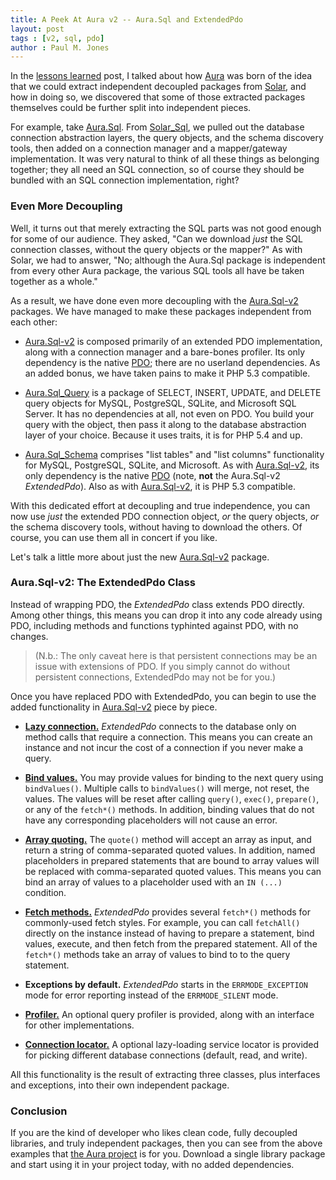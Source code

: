 ```yaml
---
title: A Peek At Aura v2 -- Aura.Sql and ExtendedPdo
layout: post
tags : [v2, sql, pdo]
author : Paul M. Jones
---
```


In the [lessons learned][] post, I talked about how [Aura][] was born of the
idea that we could extract independent decoupled packages from [Solar][], and
how in doing so, we discovered that some of those extracted packages themselves
could be further split into independent pieces.

For example, take [Aura.Sql][]. From [Solar_Sql][], we pulled out the database
connection abstraction layers, the query objects, and the schema discovery
tools, then added on a connection manager and a mapper/gateway implementation.
It was very natural to think of all these things as belonging together; they
all need an SQL connection, so of course they should be bundled with an
SQL connection implementation, right?

### Even More Decoupling

Well, it turns out that merely extracting the SQL parts was not good enough
for some of our audience. They asked, "Can we download *just* the SQL
connection classes, without the query objects or the mapper?" As with Solar,
we had to answer, "No; although the Aura.Sql package is independent from every
other Aura package, the various SQL tools all have be taken together as a
whole."

As a result, we have done even more decoupling with the [Aura.Sql-v2][]
packages.  We have managed to make these packages independent from each other:

- [Aura.Sql-v2][] is composed primarily of an extended PDO implementation,
  along with a connection manager and a bare-bones profiler. Its only
  dependency is the native [PDO][]; there are no userland dependencies. As an
  added bonus, we have taken pains to make it PHP 5.3 compatible.

- [Aura.Sql_Query][] is a package of SELECT, INSERT, UPDATE, and DELETE query
  objects for MySQL, PostgreSQL, SQLite, and Microsoft SQL Server. It has no
  dependencies at all, not even on PDO. You build your query with the object,
  then pass it along to the database abstraction layer of your choice. Because
  it uses traits, it is for PHP 5.4 and up.

- [Aura.Sql_Schema][] comprises "list tables" and "list columns" functionality
  for MySQL, PostgreSQL, SQLite, and Microsoft. As with [Aura.Sql-v2][], its
  only dependency is the native [PDO][] (note, **not** the Aura.Sql-v2
  _ExtendedPdo_). Also as with [Aura.Sql-v2][], it is PHP 5.3 compatible.

With this dedicated effort at decoupling and true independence, you can now
use *just* the extended PDO connection object, *or* the query objects, *or*
the schema discovery tools, without having to download the others. Of course,
you can use them all in concert if you like.

Let's talk a little more about just the new [Aura.Sql-v2][] package.

### Aura.Sql-v2: The ExtendedPdo Class

Instead of wrapping PDO, the _ExtendedPdo_ class extends PDO directly. Among
other things, this means you can drop it into any code already using PDO,
including methods and functions typhinted against PDO, with no changes.

> (N.b.: The only caveat here is that persistent connections may be an issue
> with extensions of PDO. If you simply cannot do without persistent
> connections, ExtendedPdo may not be for you.)

Once you have replaced PDO with ExtendedPdo, you can begin to use the added
functionality in [Aura.Sql-v2][] piece by piece.

- **[Lazy connection.][]** _ExtendedPdo_ connects to the database only on
  method calls that require a connection. This means you can create an
  instance and not incur the cost of a connection if you never make a query.

- **[Bind values.][]** You may provide values for binding to the next query
  using `bindValues()`. Multiple calls to `bindValues()` will merge, not
  reset, the values. The values will be reset after calling `query()`,
  `exec()`, `prepare()`, or any of the `fetch*()` methods. In addition,
  binding values that do not have any corresponding placeholders will not
  cause an error.

- **[Array quoting.][]** The `quote()` method will accept an array as input,
  and return a string of comma-separated quoted values. In addition, named
  placeholders in prepared statements that are bound to array values will be
  replaced with comma-separated quoted values. This means you can bind an
  array of values to a placeholder used with an `IN (...)` condition.

- **[Fetch methods.][]** _ExtendedPdo_ provides several `fetch*()` methods for
  commonly-used fetch styles. For example, you can call `fetchAll()` directly
  on the instance instead of having to prepare a statement, bind values,
  execute, and then fetch from the prepared statement. All of the `fetch*()`
  methods take an array of values to bind to to the query statement.

- **Exceptions by default.** _ExtendedPdo_ starts in the
  `ERRMODE_EXCEPTION` mode for error reporting instead of the `ERRMODE_SILENT`
  mode.

- **[Profiler.][]** An optional query profiler is provided, along with an
  interface for other implementations.

- **[Connection locator.][]** A optional lazy-loading service locator is
  provided for picking different database connections (default, read, and
  write).

All this functionality is the result of extracting three classes, plus interfaces and
exceptions, into their own independent package.

### Conclusion

If you are the kind of developer who likes clean code, fully decoupled
libraries, and truly independent packages, then you can see from the above
examples that [the Aura project][Aura] is for you. Download a single library
package and start using it in your project today, with no added dependencies.


[lessons learned]: http://auraphp.com/blog/2013/09/30/lessons-learned/
[Aura]: http://auraphp.com
[Solar]: http://solarphp.com
[Solar_Sql]: http://solarphp.com/apidoc/package.Solar_Sql
[PDO]: http://php.net/pdo
[Aura.Sql]: http://github.com/auraphp/Aura.Sql
[Aura.Sql-v2]: https://github.com/auraphp/Aura.Sql/tree/develop-2
[Aura.Sql_Query]: https://github.com/auraphp/Aura.Sql_Query/tree/develop-2
[Aura.Sql_Schema]: https://github.com/auraphp/Aura.Sql_Schema/tree/develop-2
[Lazy connection.]: https://github.com/auraphp/Aura.Sql/tree/develop-2#lazy-connection
[Bind values.]: https://github.com/auraphp/Aura.Sql/tree/develop-2#bind-values
[Array quoting.]: https://github.com/auraphp/Aura.Sql/tree/develop-2#array-quoting
[Fetch methods.]: https://github.com/auraphp/Aura.Sql/tree/develop-2#fetch-methods
[Profiler.]: https://github.com/auraphp/Aura.Sql/tree/develop-2#profiler
[Connection locator.]: https://github.com/auraphp/Aura.Sql/tree/develop-2#connection-locator

